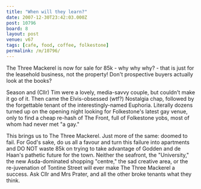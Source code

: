 ```yaml
---
title: "When will they learn?"
date: 2007-12-30T23:42:03.000Z
post: 10796
board: 8
layout: post
venue: v67
tags: [cafe, food, coffee, folkestone]
permalink: /m/10796/
---
```

The Three Mackerel is now for sale for 85k - why why why? - that is just for the leasehold business, not the property! Don't prospective buyers actually  look at the books? 

Season and (Cllr) Tim were a lovely, media-savvy couple, but couldn't make it go of it. Then came the  Elvis-obsessed (wtf?) Nostalgia chap, followed by the forgettable tenant of the interestingly-named Euphoria. Literally dozens turned up on the opening night looking for Folkestone's latest gay venue, only to find a cheap re-hash of The Front, full of Folkestone yobs, most of whom had never met "a gay."

This brings us to The Three Mackerel. Just more of the same: doomed to fail. For God's sake, do us all a favour and turn this failure into apartments and DO NOT waste 85k on trying to take advantage of Godden and de Haan's pathetic future for the town. Neither the seafront, the "University," the new Asda-dominated shopping "centre," the sad creative  area, or the re-juvenation of Tontine  Street will ever make The Three Mackerel a success. Ask Cllr and Mrs Prater, and all the other broke tenants what they think.
